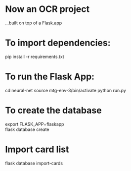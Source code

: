 # Now an OCR project
...built on top of a Flask.app

# To import dependencies:
pip install -r requirements.txt 

# To run the Flask App:
cd neural-net
source mtg-env-3/bin/activate
python run.py

# To create the database
export FLASK_APP=flaskapp  
flask database create

# Import card list
flask database import-cards
